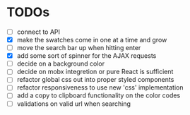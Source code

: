 # TODOs

- [ ] connect to API
- [x] make the swatches come in one at a time and grow
- [ ] move the search bar up when hitting enter
- [x] add some sort of spinner for the AJAX requests
- [ ] decide on a background color
- [ ] decide on mobx integretion or pure React is sufficient
- [ ] refactor global css out into proper styled components
- [ ] refactor responsiveness to use new 'css' implementation
- [ ] add a copy to clipboard functionality on the color codes
- [ ] validations on valid url when searching
